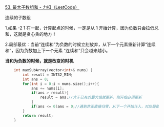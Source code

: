 [53. 最大子数组和 - 力扣（LeetCode）](https://leetcode.cn/problems/maximum-subarray/description/)

连续的子数组

1.如果 -2 1 在一起，计算起点的时候，一定是从 1 开始计算，因为负数只会拉低总和，这就是贪心贪的地方！

2.局部最优：当前“连续和”为负数的时候立刻放弃，从下一个元素重新计算“连续和”，因为负数加上下一个元素 “连续和”只会越来越小。



**当和为负数的时候，就是改变的时机**

```cpp
    int maxSubArray(vector<int>& nums) {
        int result = INT32_MIN;
        int ans = 0;
        for(int i = 0;i < nums.size();i++){
            ans += nums[i];
            if(ans > result){
                result = ans;//大于已有的最大值就更新，刚开始必须更新
            }
            if(ans <= 0)ans = 0;//遇到非正直接归零，从下一个开始计入，对应局部最优
        }
        return result;
    }
```

